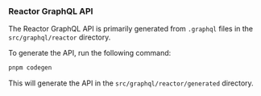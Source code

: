 ### Reactor GraphQL API

The Reactor GraphQL API is primarily generated from `.graphql` files in the `src/graphql/reactor` directory.

To generate the API, run the following command:

```bash
pnpm codegen
```

This will generate the API in the `src/graphql/reactor/generated` directory.
